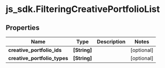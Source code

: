 # js_sdk.FilteringCreativePortfolioList

## Properties
Name | Type | Description | Notes
------------ | ------------- | ------------- | -------------
**creative_portfolio_ids** | **[String]** |  | [optional] 
**creative_portfolio_types** | **[String]** |  | [optional] 
